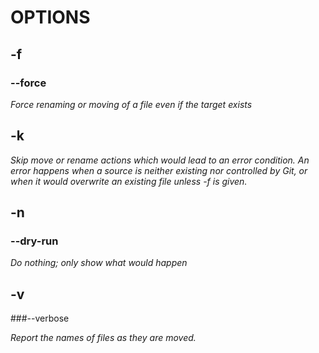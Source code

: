 # **OPTIONS**

## -f

### --force

*Force renaming or moving of a file even if the target exists*

## -k

*Skip move or rename actions which would lead to an error condition. An error happens when a source is neither existing nor controlled by Git, or when it would overwrite an existing file unless -f is given.*

## -n

### --dry-run

*Do nothing; only show what would happen*

## -v

###--verbose

*Report the names of files as they are moved.*

